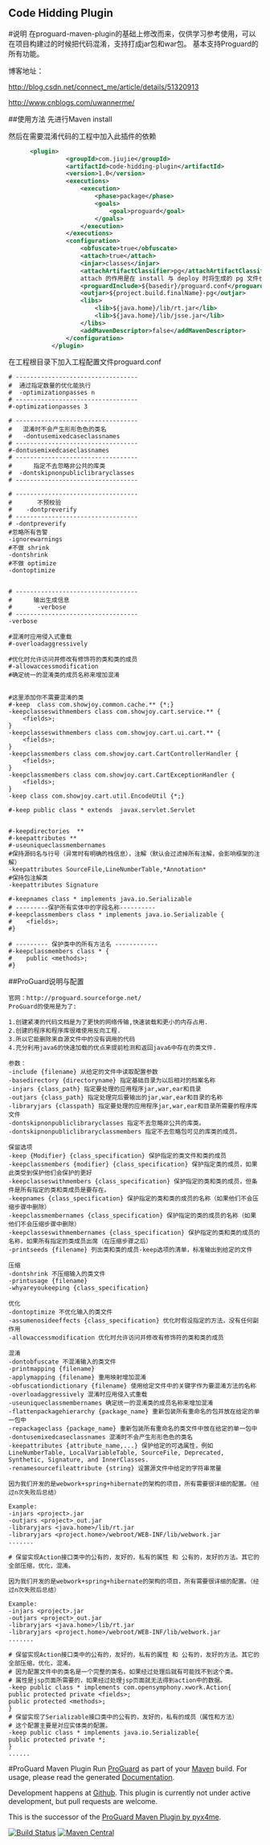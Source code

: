 Code Hidding Plugin
---------------------
#说明
在proguard-maven-plugin的基础上修改而来，仅供学习参考使用，可以在项目构建过的时候把代码混淆，支持打成jar包和war包。
基本支持Proguard的所有功能。

博客地址：

http://blog.csdn.net/connect_me/article/details/51320913

http://www.cnblogs.com/uwannerme/

##使用方法
先进行Maven install

然后在需要混淆代码的工程中加入此插件的依赖
```xml
      <plugin>
				<groupId>com.jiujie</groupId>
				<artifactId>code-hidding-plugin</artifactId>
				<version>1.0</version>
				<executions>
					<execution>
						<phase>package</phase>
						<goals>
							<goal>proguard</goal>
						</goals>
					</execution>
				</executions>
				<configuration>
					<obfuscate>true</obfuscate>
					<attach>true</attach>
					<injar>classes</injar>
					<attachArtifactClassifier>pg</attachArtifactClassifier>
					attach 的作用是在 install 与 deploy 时将生成的 pg 文件也安装与部署
					<proguardInclude>${basedir}/proguard.conf</proguardInclude>
					<outjar>${project.build.finalName}-pg</outjar>
					<libs>
						<lib>${java.home}/lib/rt.jar</lib>
						<lib>${java.home}/lib/jsse.jar</lib>
					</libs>
					<addMavenDescriptor>false</addMavenDescriptor>
				</configuration>
			</plugin>
```
在工程根目录下加入工程配置文件proguard.conf
```properties
# ----------------------------------  
#  通过指定数量的优化能执行  
#  -optimizationpasses n  
# ----------------------------------  
#-optimizationpasses 3  
  
# ----------------------------------  
#   混淆时不会产生形形色色的类名   
#   -dontusemixedcaseclassnames  
# ----------------------------------  
#-dontusemixedcaseclassnames
# ----------------------------------  
#      指定不去忽略非公共的库类  
#  -dontskipnonpubliclibraryclasses  
# ----------------------------------  
  
# ----------------------------------  
#       不预校验  
#    -dontpreverify  
# ----------------------------------  
# -dontpreverify  
#忽略所有告警
-ignorewarnings
#不做 shrink
-dontshrink
#不做 optimize
-dontoptimize


# ----------------------------------  
#      输出生成信息  
#       -verbose  
# ----------------------------------  
-verbose  
  
#混淆时应用侵入式重载   
#-overloadaggressively   
   
#优化时允许访问并修改有修饰符的类和类的成员   
#-allowaccessmodification  
#确定统一的混淆类的成员名称来增加混淆   
  
  
#这里添加你不需要混淆的类  
#-keep  class com.showjoy.common.cache.** {*;}   
-keepclasseswithmembers class com.showjoy.cart.service.** {  
    <fields>;  
}  
-keepclasseswithmembers class com.showjoy.cart.ui.cart.** {  
    <fields>;  
}  
-keepclassmembers class com.showjoy.cart.CartControllerHandler {  
    <fields>;  
}  
-keepclassmembers class com.showjoy.cart.CartExceptionHandler {  
    <fields>;  
}  
-keep class com.showjoy.cart.util.EncodeUtil {*;}   

#-keep public class * extends  javax.servlet.Servlet  


#-keepdirectories  **  
#-keepattributes **  
#-useuniqueclassmembernames  
#保持源码名与行号（异常时有明确的栈信息），注解（默认会过滤掉所有注解，会影响框架的注解）
-keepattributes SourceFile,LineNumberTable,*Annotation*
#保持包注解类
-keepattributes Signature

#-keepnames class * implements java.io.Serializable  
# ---------保护所有实体中的字段名称----------  
#-keepclassmembers class * implements java.io.Serializable {  
#    <fields>;  
#}  
  
# --------- 保护类中的所有方法名 ------------  
#-keepclassmembers class * {  
#    public <methods>;  
#}  
```
##ProGuard说明与配置
```comment
官网：http://proguard.sourceforge.net/
ProGuard的使用是为了:

1.创建紧凑的代码文档是为了更快的网络传输,快速装载和更小的内存占用.
2.创建的程序和程序库很难使用反向工程.
3.所以它能删除来自源文件中的没有调用的代码
4.充分利用java6的快速加载的优点来提前检测和返回java6中存在的类文件.

参数：
-include {filename} 从给定的文件中读取配置参数
-basedirectory {directoryname} 指定基础目录为以后相对的档案名称
-injars {class_path} 指定要处理的应用程序jar,war,ear和目录
-outjars {class_path} 指定处理完后要输出的jar,war,ear和目录的名称
-libraryjars {classpath} 指定要处理的应用程序jar,war,ear和目录所需要的程序库文件
-dontskipnonpubliclibraryclasses 指定不去忽略非公共的库类。
-dontskipnonpubliclibraryclassmembers 指定不去忽略包可见的库类的成员。

保留选项
-keep {Modifier} {class_specification} 保护指定的类文件和类的成员
-keepclassmembers {modifier} {class_specification} 保护指定类的成员，如果此类受到保护他们会保护的更好
-keepclasseswithmembers {class_specification} 保护指定的类和类的成员，但条件是所有指定的类和类成员是要存在。
-keepnames {class_specification} 保护指定的类和类的成员的名称（如果他们不会压缩步骤中删除）
-keepclassmembernames {class_specification} 保护指定的类的成员的名称（如果他们不会压缩步骤中删除）
-keepclasseswithmembernames {class_specification} 保护指定的类和类的成员的名称，如果所有指定的类成员出席（在压缩步骤之后）
-printseeds {filename} 列出类和类的成员-keep选项的清单，标准输出到给定的文件

压缩
-dontshrink 不压缩输入的类文件
-printusage {filename}
-whyareyoukeeping {class_specification}

优化
-dontoptimize 不优化输入的类文件
-assumenosideeffects {class_specification} 优化时假设指定的方法，没有任何副作用
-allowaccessmodification 优化时允许访问并修改有修饰符的类和类的成员

混淆
-dontobfuscate 不混淆输入的类文件
-printmapping {filename}
-applymapping {filename} 重用映射增加混淆
-obfuscationdictionary {filename} 使用给定文件中的关键字作为要混淆方法的名称
-overloadaggressively 混淆时应用侵入式重载
-useuniqueclassmembernames 确定统一的混淆类的成员名称来增加混淆
-flattenpackagehierarchy {package_name} 重新包装所有重命名的包并放在给定的单一包中
-repackageclass {package_name} 重新包装所有重命名的类文件中放在给定的单一包中
-dontusemixedcaseclassnames 混淆时不会产生形形色色的类名
-keepattributes {attribute_name,...} 保护给定的可选属性，例如LineNumberTable, LocalVariableTable, SourceFile, Deprecated, Synthetic, Signature, and InnerClasses.
-renamesourcefileattribute {string} 设置源文件中给定的字符串常量

因为我们开发的是webwork+spring+hibernate的架构的项目，所有需要很详细的配置。（经过n次失败后总结）

Example:
-injars <project>.jar
-outjars <project>_out.jar
-libraryjars <java.home>/lib/rt.jar
-libraryjars <project.home>/webroot/WEB-INF/lib/webwork.jar
.......

# 保留实现Action接口类中的公有的，友好的，私有的属性 和 公有的，友好的方法。其它的全部压缩，优化，混淆。

因为我们开发的是webwork+spring+hibernate的架构的项目，所有需要很详细的配置。（经过n次失败后总结）

Example:
-injars <project>.jar
-outjars <project>_out.jar
-libraryjars <java.home>/lib/rt.jar
-libraryjars <project.home>/webroot/WEB-INF/lib/webwork.jar
.......

# 保留实现Action接口类中的公有的，友好的，私有的属性 和 公有的，友好的方法。其它的全部压缩，优化，混淆。
# 因为配置文件中的类名是一个完整的类名，如果经过处理后就有可能找不到这个类。
# 属性是jsp页面所需要的，如果经过处理jsp页面就无法得到action中的数据。
-keep public class * implements com.opensymphony.xwork.Action{
public protected private <fields>;
public protected <methods>;
}
# 保留实现了Serializable接口类中的公有的，友好的，私有的成员（属性和方法）
# 这个配置主要是对应实体类的配置。
-keep public class * implements java.io.Serializable{
public protected private *;
}
......
```

#ProGuard Maven Plugin
Run [ProGuard] as part of your [Maven] build. For usage, please read the
generated [Documentation](http://wvengen.github.io/proguard-maven-plugin/).

Development happens at [Github](https://github.com/wvengen/proguard-maven-plugin).
This plugin is currently not under active development, but pull requests are
welcome.

This is the successor of the [ProGuard Maven Plugin by pyx4me](http://pyx4me.com/pyx4me-maven-plugins/proguard-maven-plugin/).


[![Build Status](https://travis-ci.org/wvengen/proguard-maven-plugin.svg?branch=master)](https://travis-ci.org/wvengen/proguard-maven-plugin)
[![Maven Central](https://maven-badges.herokuapp.com/maven-central/com.github.wvengen/proguard-maven-plugin/badge.svg)](https://maven-badges.herokuapp.com/maven-central/com.github.wvengen/proguard-maven-plugin)


[ProGuard]: http://proguard.sourceforge.net/
[Maven]: http://apache.maven.org/
